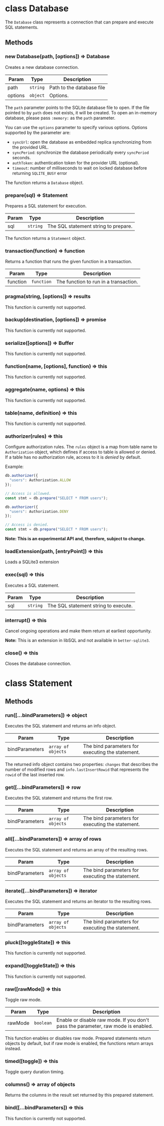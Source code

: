 # class Database

The `Database` class represents a connection that can prepare and execute SQL statements.

## Methods

### new Database(path, [options]) ⇒ Database

Creates a new database connection.

| Param   | Type                | Description               |
| ------- | ------------------- | ------------------------- |
| path    | <code>string</code> | Path to the database file |
| options | <code>object</code> | Options.                  |

The `path` parameter points to the SQLite database file to open. If the file pointed to by `path` does not exists, it will be created.
To open an in-memory database, please pass `:memory:` as the `path` parameter.

You can use the `options` parameter to specify various options. Options supported by the parameter are:

- `syncUrl`: open the database as embedded replica synchronizing from the provided URL.
- `syncPeriod`: synchronize the database periodically every `syncPeriod` seconds.
- `authToken`: authentication token for the provider URL (optional).
- `timeout`: number of milliseconds to wait on locked database before returning `SQLITE_BUSY` error

The function returns a `Database` object.

### prepare(sql) ⇒ Statement

Prepares a SQL statement for execution.

| Param  | Type                | Description                          |
| ------ | ------------------- | ------------------------------------ |
| sql    | <code>string</code> | The SQL statement string to prepare. |

The function returns a `Statement` object.

### transaction(function) ⇒ function

Returns a function that runs the given function in a transaction.

| Param    | Type                  | Description                           |
| -------- | --------------------- | ------------------------------------- |
| function | <code>function</code> | The function to run in a transaction. |

### pragma(string, [options]) ⇒ results

This function is currently not supported.

### backup(destination, [options]) ⇒ promise

This function is currently not supported.

### serialize([options]) ⇒ Buffer

This function is currently not supported.

### function(name, [options], function) ⇒ this

This function is currently not supported.

### aggregate(name, options) ⇒ this

This function is currently not supported.

### table(name, definition) ⇒ this

This function is currently not supported.

### authorizer(rules) ⇒ this

Configure authorization rules. The `rules` object is a map from table name to
`Authorization` object, which defines if access to table is allowed or denied.
If a table has no authorization rule, access to it is _denied_ by default.

Example:

```javascript
db.authorizer({
  "users": Authorization.ALLOW
});

// Access is allowed.
const stmt = db.prepare("SELECT * FROM users");

db.authorizer({
  "users": Authorization.DENY
});

// Access is denied.
const stmt = db.prepare("SELECT * FROM users");
```

**Note: This is an experimental API and, therefore, subject to change.**

### loadExtension(path, [entryPoint]) ⇒ this

Loads a SQLite3 extension

### exec(sql) ⇒ this

Executes a SQL statement.

| Param  | Type                | Description                          |
| ------ | ------------------- | ------------------------------------ |
| sql    | <code>string</code> | The SQL statement string to execute. |

### interrupt() ⇒ this

Cancel ongoing operations and make them return at earliest opportunity.

**Note:** This is an extension in libSQL and not available in `better-sqlite3`.

### close() ⇒ this

Closes the database connection.

# class Statement

## Methods

### run([...bindParameters]) ⇒ object

Executes the SQL statement and returns an info object.

| Param          | Type                          | Description                                      |
| -------------- | ----------------------------- | ------------------------------------------------ |
| bindParameters | <code>array of objects</code> | The bind parameters for executing the statement. |

The returned info object contains two properties: `changes` that describes the number of modified rows and `info.lastInsertRowid` that represents the `rowid` of the last inserted row.

### get([...bindParameters]) ⇒ row

Executes the SQL statement and returns the first row.

| Param          | Type                          | Description                                      |
| -------------- | ----------------------------- | ------------------------------------------------ |
| bindParameters | <code>array of objects</code> | The bind parameters for executing the statement. |

### all([...bindParameters]) ⇒ array of rows

Executes the SQL statement and returns an array of the resulting rows.

| Param          | Type                          | Description                                      |
| -------------- | ----------------------------- | ------------------------------------------------ |
| bindParameters | <code>array of objects</code> | The bind parameters for executing the statement. |

### iterate([...bindParameters]) ⇒ iterator

Executes the SQL statement and returns an iterator to the resulting rows.

| Param          | Type                          | Description                                      |
| -------------- | ----------------------------- | ------------------------------------------------ |
| bindParameters | <code>array of objects</code> | The bind parameters for executing the statement. |

### pluck([toggleState]) ⇒ this

This function is currently not supported.

### expand([toggleState]) ⇒ this

This function is currently not supported.

### raw([rawMode]) ⇒ this

Toggle raw mode.

| Param   | Type                 | Description                                                                       |
| ------- | -------------------- | --------------------------------------------------------------------------------- |
| rawMode | <code>boolean</code> | Enable or disable raw mode. If you don't pass the parameter, raw mode is enabled. |

This function enables or disables raw mode. Prepared statements return objects by default, but if raw mode is enabled, the functions return arrays instead.

### timed([toggle]) ⇒ this

Toggle query duration timing.

### columns() ⇒ array of objects

Returns the columns in the result set returned by this prepared statement.

### bind([...bindParameters]) ⇒ this

This function is currently not supported.
